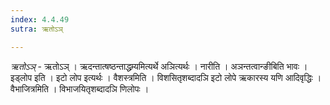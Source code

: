 ```yaml
---
index: 4.4.49
sutra: ऋतोऽञ्

---
```

_ऋतोऽञ्_ - ऋतोऽञ् । ऋदन्तात्षष्ठन्ताद्धम्र्यमित्यर्थे अञित्यर्थः । नारीति । अञन्तत्वान्ङीबिति भावः । इड्लोप इति । इटो लोप इत्यर्थः । वैशस्त्रमिति । विशसितृशब्दादञि इटो लोपे ऋकारस्य यणि आदिवृद्धिः । वैभाजित्रमिति । विभाजयितृशब्दादञि णिलोपः । 